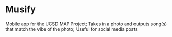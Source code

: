 # Musify
Mobile app for the UCSD MAP Project; Takes in a photo and outputs song(s) that match the vibe of the photo; Useful for social media posts
